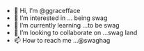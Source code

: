 - 👋 Hi, I’m @ggracefface
- 👀 I’m interested in ... being swag
- 🌱 I’m currently learning ...to be swag
- 💞️ I’m looking to collaborate on ...swag land 
- 📫 How to reach me ...@swaghag

<!---
ggracefface/ggracefface is a ✨ special ✨ repository because its `README.md` (this file) appears on your GitHub profile.
You can click the Preview link to take a look at your changes.
--->
